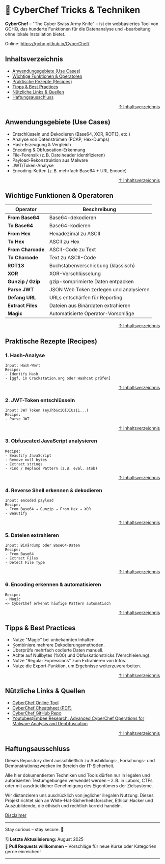 # 🧁 CyberChef Tricks & Techniken

**CyberChef** – "The Cyber Swiss Army Knife" – ist ein webbasiertes Tool von GCHQ, 
das hunderte Funktionen für die Datenanalyse und -bearbeitung ohne lokale Installation bietet.

Online: https://gchq.github.io/CyberChef/



## Inhaltsverzeichnis
- [Anwendungsgebiete (Use Cases)](#anwendungsgebiete-use-cases)
- [Wichtige Funktionen & Operatoren](#wichtige-funktionen--operatoren)
- [Praktische Rezepte (Recipes)](#praktische-rezepte-recipes)
- [Tipps & Best Practices](#tipps--best-practices)
- [Nützliche Links & Quellen](#nützliche-links--quellen)
- [Haftungsausschluss](#haftungsausschluss)



<div align=right>

[↑ Inhaltsverzeichnis](#inhaltsverzeichnis)

</div>

## Anwendungsgebiete (Use Cases)

- Entschlüsseln und Dekodieren (Base64, XOR, ROT13, etc.)
- Analyse von Datenströmen (PCAP, Hex-Dumps)
- Hash-Erzeugung & Vergleich
- Encoding & Obfuscation-Erkennung
- File-Forensik (z. B. Dateiheader identifizieren)
- Payload-Rekonstruktion aus Malware
- JWT/Token-Analyse
- Encoding-Ketten (z. B. mehrfach Base64 + URL Encode)



<div align=right>

[↑ Inhaltsverzeichnis](#inhaltsverzeichnis)

</div>

## Wichtige Funktionen & Operatoren

| Operator                  | Beschreibung                                      |
|---------------------------|---------------------------------------------------|
| **From Base64**           | Base64-dekodieren                                |
| **To Base64**             | Base64-kodieren                                  |
| **From Hex**              | Hexadezimal zu ASCII                             |
| **To Hex**                | ASCII zu Hex                                     |
| **From Charcode**         | ASCII-Code zu Text                               |
| **To Charcode**           | Text zu ASCII-Code                               |
| **ROT13**                 | Buchstabenverschiebung (klassisch)               |
| **XOR**                   | XOR-Verschlüsselung                              |
| **Gunzip / Gzip**         | gzip-komprimierte Daten entpacken                |
| **Parse JWT**             | JSON Web Token zerlegen und analysieren          |
| **Defang URL**            | URLs entschärfen für Reporting                   |
| **Extract Files**         | Dateien aus Binärdaten extrahieren               |
| **Magic**                 | Automatisierte Operator-Vorschläge               |




<div align=right>

[↑ Inhaltsverzeichnis](#inhaltsverzeichnis)

</div>


## Praktische Rezepte (Recipes)

### 1. Hash-Analyse
```text
Input: Hash-Wert
Recipe:
- Identify Hash
- [ggf. in Crackstation.org oder Hashcat prüfen]
```


<div align=right>

[↑ Inhaltsverzeichnis](#inhaltsverzeichnis)

</div>


### 2. JWT-Token entschlüsseln
```text
Input: JWT Token (eyJhbGciOiJIUzI1...)
Recipe:
- Parse JWT
```


<div align=right>

[↑ Inhaltsverzeichnis](#inhaltsverzeichnis)

</div>


### 3. Obfuscated JavaScript analysieren
```text
Recipe:
- Beautify JavaScript
- Remove null bytes
- Extract strings
- Find / Replace Pattern (z.B. eval, atob)
```


<div align=right>

[↑ Inhaltsverzeichnis](#inhaltsverzeichnis)

</div>


### 4. Reverse Shell erkennen & dekodieren
```text
Input: encoded payload
Recipe:
- From Base64 → Gunzip → From Hex → XOR
- Beautify
```


<div align=right>

[↑ Inhaltsverzeichnis](#inhaltsverzeichnis)

</div>


### 5. Dateien extrahieren
```text
Input: Binärdump oder Base64-Daten
Recipe:
- From Base64
- Extract Files
- Detect File Type
```


<div align=right>

[↑ Inhaltsverzeichnis](#inhaltsverzeichnis)

</div>


### 6. Encoding erkennen & automatisieren
```text
Recipe:
- Magic
=> CyberChef erkennt häufige Pattern automatisch
```




<div align=right>

[↑ Inhaltsverzeichnis](#inhaltsverzeichnis)

</div>


## Tipps & Best Practices
- Nutze "Magic" bei unbekannten Inhalten.
- Kombiniere mehrere Dekodierungsmethoden.
- Überprüfe mehrfach codierte Daten manuell.
- Achte auf Nullbytes (%00) und Obfuskationstricks (Verschleierung).
- Nutze "Regular Expressions" zum Extrahieren von Infos.
- Nutze die Export-Funktion, um Ergebnisse weiterzuverarbeiten.




<div align=right>

[↑ Inhaltsverzeichnis](#inhaltsverzeichnis)

</div>


## Nützliche Links & Quellen

- [CyberChef Online Tool](https://gchq.github.io/CyberChef/)
- [CyberChef Cheatsheet (PDF)](https://malicious.link/file/cyberchef.pdf)
- [CyberChef GitHub Repo](https://github.com/gchq/CyberChef)
- [Youtube@Embee Research: Advanced CyberChef Operations for Malware Analysis and Deobfuscation](https://www.youtube.com/watch?v=CIg4TXFJRK0)



<div align=right>

[↑ Inhaltsverzeichnis](#inhaltsverzeichnis)

</div>


## Haftungsausschluss

Dieses Repository dient ausschließlich zu Ausbildungs-, Forschungs- und Demonstrationszwecken im Bereich der IT-Sicherheit.

Alle hier dokumentierten Techniken und Tools dürfen nur in legalen und autorisierten Testumgebungen verwendet werden – z. B. in Labors, CTFs oder mit ausdrücklicher Genehmigung des Eigentümers der Zielsysteme.

Wir distanzieren uns ausdrücklich von jeglicher illegalen Nutzung.
Dieses Projekt richtet sich an White-Hat-Sicherheitsforscher, Ethical Hacker und Auszubildende, die ethisch und rechtlich korrekt handeln.

[Disclaimer](/00-disclaimer/disclaimer.md)

--- 

Stay curious – stay secure. 🔐

🗓️ **Letzte Aktualisierung:** August 2025  
🤝 **Pull Requests willkommen** – Vorschläge für neue Kurse oder Kategorien gerne einreichen!

---
